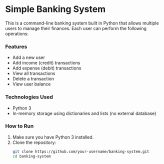 # Simple Banking System

This is a command-line banking system built in Python that allows multiple users to manage their finances. Each user can perform the following operations:

### Features
- Add a new user
- Add income (credit) transactions
- Add expense (debit) transactions
- View all transactions
- Delete a transaction
- View user balance

### Technologies Used
- Python 3
- In-memory storage using dictionaries and lists (no external database)

### How to Run
1. Make sure you have Python 3 installed.
2. Clone the repository:
   ```bash
   git clone https://github.com/your-username/banking-system.git
   cd banking-system
